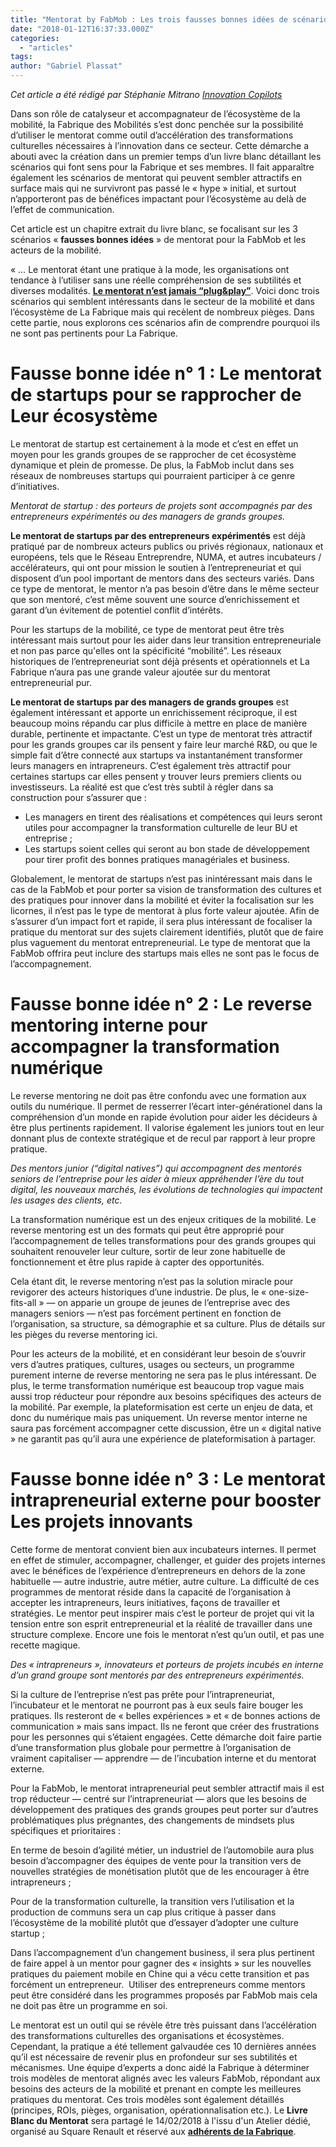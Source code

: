 ```yaml
---
title: "Mentorat by FabMob : Les trois fausses bonnes idées de scénarios"
date: "2018-01-12T16:37:33.000Z"
categories: 
  - "articles"
tags: 
author: "Gabriel Plassat"
---
```


_Cet article a été rédigé par Stéphanie Mitrano [Innovation Copilots](https://www.icopilots.com/)_

Dans son rôle de catalyseur et accompagnateur de l’écosystème de la mobilité, la Fabrique des Mobilités s’est donc penchée sur la possibilité d’utiliser le mentorat comme outil d’accélération des transformations culturelles nécessaires à l’innovation dans ce secteur. Cette démarche a abouti avec la création dans un premier temps d’un livre blanc détaillant les scénarios qui font sens pour la Fabrique et ses membres. Il fait apparaître également les scénarios de mentorat qui peuvent sembler attractifs en surface mais qui ne survivront pas passé le « hype » initial, et surtout n’apporteront pas de bénéfices impactant pour l’écosystème au delà de l’effet de communication.

Cet article est un chapitre extrait du livre blanc, se focalisant sur les 3 scénarios « **fausses bonnes idées** » de mentorat pour la FabMob et les acteurs de la mobilité.

« … Le mentorat étant une pratique à la mode, les organisations ont tendance à l’utiliser sans une réelle compréhension de ses subtilités et diverses modalités. [**Le mentorat n’est jamais “plug&play”**](http://lafabriquedesmobilites.fr/articles/la-fabrique/mentorat-nest-jamais-plugnplay/). Voici donc trois scénarios qui semblent intéressants dans le secteur de la mobilité et dans l’écosystème de La Fabrique mais qui recèlent de nombreux pièges. Dans cette partie, nous explorons ces scénarios afin de comprendre pourquoi ils ne sont pas pertinents pour La Fabrique.

# Fausse bonne idée n° 1 : Le mentorat de startups pour se rapprocher de Leur écosystème

Le mentorat de startup est certainement à la mode et c’est en effet un moyen pour les grands groupes de se rapprocher de cet écosystème dynamique et plein de promesse. De plus, la FabMob inclut dans ses réseaux de nombreuses startups qui pourraient participer à ce genre d’initiatives.

_Mentorat de startup : des porteurs de projets sont accompagnés par des entrepreneurs expérimentés ou des managers de grands groupes._

**Le mentorat de startups par des entrepreneurs expérimentés** est déjà pratiqué par de nombreux acteurs publics ou privés régionaux, nationaux et européens, tels que le Réseau Entreprendre, NUMA, et autres incubateurs / accélérateurs, qui ont pour mission le soutien à l’entrepreneuriat et qui disposent d’un pool important de mentors dans des secteurs variés. Dans ce type de mentorat, le mentor n’a pas besoin d’être dans le même secteur que son mentoré, c’est même souvent une source d’enrichissement et garant d’un évitement de potentiel conflit d’intérêts.

Pour les startups de la mobilité, ce type de mentorat peut être très intéressant mais surtout pour les aider dans leur transition entrepreneuriale et non pas parce qu'elles ont la spécificité “mobilité”. Les réseaux historiques de l’entrepreneuriat sont déjà présents et opérationnels et La Fabrique n’aura pas une grande valeur ajoutée sur du mentorat entrepreneurial pur.

**Le mentorat de startups par des managers de grands groupes** est également intéressant et apporte un enrichissement réciproque, il est beaucoup moins répandu car plus difficile à mettre en place de manière durable, pertinente et impactante. C’est un type de mentorat très attractif pour les grands groupes car ils pensent y faire leur marché R&D, ou que le simple fait d’être connecté aux startups va instantanément transformer leurs managers en intrapreneurs. C’est également très attractif pour certaines startups car elles pensent y trouver leurs premiers clients ou investisseurs. La réalité est que c’est très subtil à régler dans sa construction pour s’assurer que :

- Les managers en tirent des réalisations et compétences qui leurs seront utiles pour accompagner la transformation culturelle de leur BU et entreprise ;
- Les startups soient celles qui seront au bon stade de développement pour tirer profit des bonnes pratiques managériales et business.

Globalement, le mentorat de startups n’est pas inintéressant mais dans le cas de la FabMob et pour porter sa vision de transformation des cultures et des pratiques pour innover dans la mobilité et éviter la focalisation sur les licornes, il n’est pas le type de mentorat à plus forte valeur ajoutée. Afin de s’assurer d’un impact fort et rapide, il sera plus intéressant de focaliser la pratique du mentorat sur des sujets clairement identifiés, plutôt que de faire plus vaguement du mentorat entrepreneurial. Le type de mentorat que la FabMob offrira peut inclure des startups mais elles ne sont pas le focus de l’accompagnement.

# Fausse bonne idée n° 2 : Le reverse mentoring interne pour accompagner la transformation numérique

Le reverse mentoring ne doit pas être confondu avec une formation aux outils du numérique. Il permet de resserrer l’écart inter-générationel dans la compréhension d’un monde en rapide évolution pour aider les décideurs à être plus pertinents rapidement. Il valorise également les juniors tout en leur donnant plus de contexte stratégique et de recul par rapport à leur propre pratique.

_Des mentors junior (“digital natives”) qui accompagnent des mentorés seniors de l’entreprise pour les aider à mieux appréhender l’ère du tout digital, les nouveaux marchés, les évolutions de technologies qui impactent les usages des clients, etc._

La transformation numérique est un des enjeux critiques de la mobilité. Le reverse mentoring est un des formats qui peut être approprié pour l’accompagnement de telles transformations pour des grands groupes qui souhaitent renouveler leur culture, sortir de leur zone habituelle de fonctionnement et être plus rapide à capter des opportunités.

Cela étant dit, le reverse mentoring n’est pas la solution miracle pour revigorer des acteurs historiques d’une industrie. De plus, le « one-size-fits-all » — on apparie un groupe de jeunes de l’entreprise avec des managers seniors — n’est pas forcément pertinent en fonction de l’organisation, sa structure, sa démographie et sa culture. Plus de détails sur les pièges du reverse mentoring ici.

Pour les acteurs de la mobilité, et en considérant leur besoin de s’ouvrir vers d’autres pratiques, cultures, usages ou secteurs, un programme purement interne de reverse mentoring ne sera pas le plus intéressant. De plus, le terme transformation numérique est beaucoup trop vague mais aussi trop réducteur pour répondre aux besoins spécifiques des acteurs de la mobilité. Par exemple, la plateformisation est certe un enjeu de data, et donc du numérique mais pas uniquement. Un reverse mentor interne ne saura pas forcément accompagner cette discussion, être un « digital native » ne garantit pas qu’il aura une expérience de plateformisation à partager.

# Fausse bonne idée n° 3 : Le mentorat intrapreneurial externe pour booster Les projets innovants

Cette forme de mentorat convient bien aux incubateurs internes. Il permet en effet de stimuler, accompagner, challenger, et guider des projets internes avec le bénéfices de l’expérience d’entrepreneurs en dehors de la zone habituelle — autre industrie, autre métier, autre culture. La difficulté de ces programmes de mentorat réside dans la capacité de l’organisation à accepter les intrapreneurs, leurs initiatives, façons de travailler et stratégies. Le mentor peut inspirer mais c’est le porteur de projet qui vit la tension entre son esprit entrepreneurial et la réalité de travailler dans une structure complexe. Encore une fois le mentorat n’est qu’un outil, et pas une recette magique.

_Des « intrapreneurs », innovateurs et porteurs de projets incubés en interne d’un grand groupe sont mentorés par des entrepreneurs expérimentés._

Si la culture de l’entreprise n’est pas prête pour l’intrapreneuriat, l’incubateur et le mentorat ne pourront pas à eux seuls faire bouger les pratiques. Ils resteront de « belles expériences » et « de bonnes actions de communication » mais sans impact. Ils ne feront que créer des frustrations pour les personnes qui s’étaient engagées. Cette démarche doit faire partie d’une transformation plus globale pour permettre à l’organisation de vraiment capitaliser — apprendre — de l’incubation interne et du mentorat externe.

Pour la FabMob, le mentorat intrapreneurial peut sembler attractif mais il est trop réducteur — centré sur l’intrapreneuriat — alors que les besoins de développement des pratiques des grands groupes peut porter sur d’autres problématiques plus prégnantes, des changements de mindsets plus spécifiques et prioritaires :

En terme de besoin d’agilité métier, un industriel de l’automobile aura plus besoin d’accompagner des équipes de vente pour la transition vers de nouvelles stratégies de monétisation plutôt que de les encourager à être intrapreneurs ;

Pour de la transformation culturelle, la transition vers l’utilisation et la production de communs sera un cap plus critique à passer dans l’écosystème de la mobilité plutôt que d’essayer d’adopter une culture startup ;

Dans l’accompagnement d’un changement business, il sera plus pertinent de faire appel à un mentor pour gagner des « insights » sur les nouvelles pratiques du paiement mobile en Chine qui a vécu cette transition et pas forcément un entrepreneur.  Utiliser des entrepreneurs comme mentors peut être considéré dans les programmes proposés par FabMob mais cela ne doit pas être un programme en soi.

Le mentorat est un outil qui se révèle être très puissant dans l’accélération des transformations culturelles des organisations et écosystèmes. Cependant, la pratique a été tellement galvaudée ces 10 dernières années qu’il est nécessaire de revenir plus en profondeur sur ses subtilités et mécanismes. Une équipe d’experts a donc aidé la Fabrique à déterminer trois modèles de mentorat alignés avec les valeurs FabMob, répondant aux besoins des acteurs de la mobilité et prenant en compte les meilleures pratiques du mentorat. Ces trois modèles sont également détaillés (principes, ROIs, pièges, organisation, opérationnalisation etc.). Le **Livre Blanc du Mentorat** sera partagé le 14/02/2018 à l'issu d'un Atelier dédié, organisé au Square Renault et réservé aux [**adhérents de la Fabrique**](https://www.helloasso.com/associations/la-fabrique-des-mobilites/adhesions/adhesion-2018).
